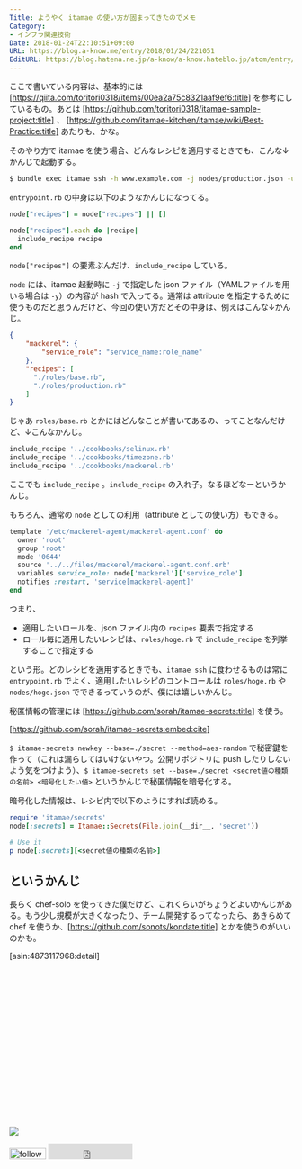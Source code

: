 ```yaml
---
Title: ようやく itamae の使い方が固まってきたのでメモ
Category:
- インフラ関連技術
Date: 2018-01-24T22:10:51+09:00
URL: https://blog.a-know.me/entry/2018/01/24/221051
EditURL: https://blog.hatena.ne.jp/a-know/a-know.hateblo.jp/atom/entry/8599973812340477894
---
```


ここで書いている内容は、基本的には [https://qiita.com/toritori0318/items/00ea2a75c8321aaf9ef6:title] を参考にしているもの。あとは [https://github.com/toritori0318/itamae-sample-project:title] 、 
[https://github.com/itamae-kitchen/itamae/wiki/Best-Practice:title] あたりも、かな。



<!-- more -->




そのやり方で itamae を使う場合、どんなレシピを適用するときでも、こんな↓かんじで起動する。

```sh
$ bundle exec itamae ssh -h www.example.com -j nodes/production.json -u a-know entrypoint.rb
```

`entrypoint.rb` の中身は以下のようなかんじになってる。

```ruby
node["recipes"] = node["recipes"] || []

node["recipes"].each do |recipe|
  include_recipe recipe
end
```

`node["recipes"]` の要素ぶんだけ、`include_recipe` している。


`node` には、itamae 起動時に `-j` で指定した json ファイル（YAMLファイルを用いる場合は `-y`）の内容が hash で入ってる。通常は attribute を指定するために使うものだと思うんだけど、今回の使い方だとその中身は、例えばこんな↓かんじ。

```json
{
    "mackerel": {
        "service_role": "service_name:role_name"
    },
    "recipes": [
      "./roles/base.rb",
      "./roles/production.rb"
    ]
}
```

じゃあ `roles/base.rb` とかにはどんなことが書いてあるの、ってことなんだけど、↓こんなかんじ。

```ruby
include_recipe '../cookbooks/selinux.rb'
include_recipe '../cookbooks/timezone.rb'
include_recipe '../cookbooks/mackerel.rb'
```

ここでも `include_recipe` 。`include_recipe` の入れ子。なるほどなーというかんじ。


もちろん、通常の `node` としての利用（attribute としての使い方）もできる。

```ruby
template '/etc/mackerel-agent/mackerel-agent.conf' do
  owner 'root'
  group 'root'
  mode '0644'
  source '../../files/mackerel/mackerel-agent.conf.erb'
  variables service_role: node['mackerel']['service_role']
  notifies :restart, 'service[mackerel-agent]'
end
```


つまり、

- 適用したいロールを、json ファイル内の `recipes` 要素で指定する
- ロール毎に適用したいレシピは、`roles/hoge.rb` で `include_recipe` を列挙することで指定する

という形。どのレシピを適用するときでも、`itamae ssh` に食わせるものは常に `entrypoint.rb` でよく、適用したいレシピのコントロールは `roles/hoge.rb` や `nodes/hoge.json` でできるっていうのが、僕には嬉しいかんじ。


秘匿情報の管理には [https://github.com/sorah/itamae-secrets:title] を使う。




[https://github.com/sorah/itamae-secrets:embed:cite]



`$ itamae-secrets newkey --base=./secret --method=aes-random` で秘密鍵を作って（これは漏らしてはいけないやつ。公開リポジトリに push したりしないよう気をつけよう）、`$ itamae-secrets set --base=./secret <secret値の種類の名前> <暗号化したい値>` というかんじで秘匿情報を暗号化する。


暗号化した情報は、レシピ内で以下のようにすれば読める。


```ruby
require 'itamae/secrets'
node[:secrets] = Itamae::Secrets(File.join(__dir__, 'secret'))

# Use it
p node[:secrets][<secret値の種類の名前>]
```


## というかんじ


長らく chef-solo を使ってきた僕だけど、これくらいがちょうどよいかんじがある。もう少し規模が大きくなったり、チーム開発するってなったら、あきらめて chef を使うか、[https://github.com/sonots/kondate:title] とかを使うのがいいのかも。




[asin:4873117968:detail]




<div>
<br>
<script async src="//pagead2.googlesyndication.com/pagead/js/adsbygoogle.js"></script>
<!-- article-bottom2 -->
<ins class="adsbygoogle"
     style="display:inline-block;width:300px;height:250px"
     data-ad-client="ca-pub-3463034538369189"
     data-ad-slot="5274552934"></ins>
<script>
(adsbygoogle = window.adsbygoogle || []).push({});
</script>

<a href="http://bit.ly/grass-graph" target='blank' rel="nofollow"><img src="https://cdn-ak.f.st-hatena.com/images/fotolife/a/a-know/20170405/20170405220342.png"></a>
<br>
</div>

<div>
<a href='http://cloud.feedly.com/#subscription%2Ffeed%2Fhttp%3A%2F%2Fblog.a-know.me%2Ffeed'  target='blank'><img id='feedlyFollow' src='http://s3.feedly.com/img/follows/feedly-follow-rectangle-volume-small_2x.png' alt='follow us in feedly' width='65' height='20'></a>



<iframe src="http://blog.hatena.ne.jp/a-know/a-know.hateblo.jp/subscribe/iframe" allowtransparency="true" frameborder="0" scrolling="no" width="150" height="28"></iframe>
</div>
